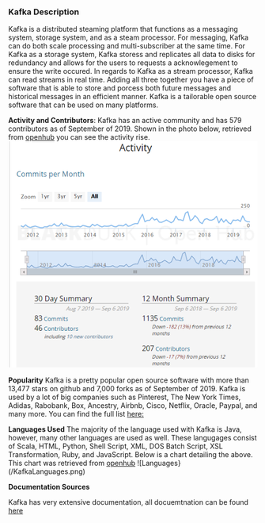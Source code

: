 ### Kafka Description

Kafka is a distributed steaming platform that functions as a messaging system, storage system, and as a steam processor. For messaging, Kafka can do both scale processing and multi-subscriber at the same time. For Kafka as a storage system, Kafka storess and replicates all data to disks for redundancy and allows for the users to requests a acknowlegement to ensure the write occured. In regards to Kafka as a stream processor, Kafka can read streams in real time. Adding all three together you have a piece of software that is able to store and porcess both future messages and historical messages in an efficient manner. Kafka is a tailorable open source software that can be used on many platforms. 

**Activity and Contributors**: 
Kafka has an active community and has 579 contributors as of September of 2019. Shown in the photo below, retrieved from [openhub](https://www.openhub.net/p/apache-kafka) you can see the activity rise.
![Activity](/KafkaActivity.png)

 **Popularity**
Kafka is a pretty popular open source software with more than 13,477 stars on github and 7,000 forks as of September of 2019. Kafka is used by a lot of big companies such as Pinterest, The New York Times, Adidas, Rabobank, Box, Ancestry, Airbnb, Cisco, Netflix, Oracle, Paypal, and many more. You can find the full list [here:](https://kafka.apache.org/powered-by)

**Languages Used**
The majority of the language used with Kafka is Java, however, many other languages are used as well. These langugages consist of Scala, HTML, Python, Shell Script, XML, DOS Batch Script, XSL Transformation, Ruby, and JavaScript. Below is a chart detailing the above. This chart was retrieved from [openhub](https://www.openhub.net/p/apache-kafka)
![Languages}(/KafkaLanguages.png)

**Documentation Sources**

Kafka has very extensive documentation, all docuemtnation can be found [here](https://kafka.apache.org/documentation)

 
